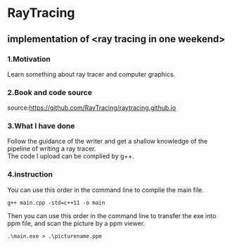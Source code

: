 # RayTracing
## implementation of &lt;ray tracing in one weekend>

### 1.Motivation
Learn something about ray tracer and computer graphics.
### 2.Book and code source
source:https://github.com/RayTracing/raytracing.github.io
### 3.What I have done
Follow the guidance of the writer and get a shallow knowledge of the pipeline of writing a ray tracer.</br>
The code I upload can be complied by g++.
### 4.instruction
You can use this order in the command line to complie the main file.
```
g++ main.cpp -std=c++11 -o main
```
Then you can use this order in the command line to transfer the exe into ppm file, and scan the picture by a ppm viewer.
```
.\main.exe > .\picturename.ppm
```

